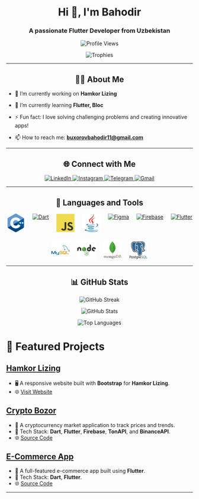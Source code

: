 <h1 align="center">Hi 👋, I'm Bahodir</h1>
<h3 align="center">A passionate Flutter Developer from Uzbekistan</h3>

<p align="center">
  <img src="https://komarev.com/ghpvc/?username=baxa073&label=Profile%20views&color=0e75b6&style=flat" alt="Profile Views" />
</p>

<p align="center">
  <img src="https://github-profile-trophy.vercel.app/?username=baxa073&theme=darkhub&margin-w=15&margin-h=15" alt="Trophies" />
</p>

---

<h2 align="center">🧑‍💻 About Me</h2>

- 🔭 I’m currently working on **Hamkor Lizing**

- 🌱 I’m currently learning **Flutter, Bloc**

- ⚡ Fun fact: I love solving challenging problems and creating innovative apps!

- 📫 How to reach me: **buxorovbahodir11@gmail.com**

---

<h2 align="center">🌐 Connect with Me</h2>
<p align="center">
  <a href="https://linkedin.com/in/bahodir-buxorov" target="_blank">
    <img src="https://img.shields.io/badge/-LinkedIn-0077B5?style=flat&logo=linkedin&logoColor=white" alt="LinkedIn" />
  </a>
  <a href="https://instagram.com/bahodir.buxoriy" target="_blank">
    <img src="https://img.shields.io/badge/-Instagram-E4405F?style=flat&logo=instagram&logoColor=white" alt="Instagram" />
  </a>
  <a href="https://t.me/BahodirBuxoriy" target="_blank">
    <img src="https://img.shields.io/badge/-Telegram-2CA5E0?style=flat&logo=telegram&logoColor=white" alt="Telegram" />
  </a>
  <a href="mailto:buxorovbahodir11@gmail.com" target="_blank">
    <img src="https://img.shields.io/badge/-Gmail-D14836?style=flat&logo=gmail&logoColor=white" alt="Gmail" />
  </a>
</p>



---

<h2 align="center">🚀 Languages and Tools</h2>
<p align="center" style="display: flex; flex-wrap: wrap; justify-content: center; gap: 20px;">
  <a href="https://isocpp.org/" target="_blank" rel="noreferrer"> 
    <img src="https://raw.githubusercontent.com/devicons/devicon/master/icons/cplusplus/cplusplus-original.svg" alt="C++" width="50" height="50"/> 
  </a>
  <a href="https://dart.dev" target="_blank" rel="noreferrer"> 
    <img src="https://www.vectorlogo.zone/logos/dartlang/dartlang-icon.svg" alt="Dart" width="50" height="50"/> 
  </a> 
  <a href="https://developer.mozilla.org/en-US/docs/Web/JavaScript" target="_blank" rel="noreferrer"> 
    <img src="https://raw.githubusercontent.com/devicons/devicon/master/icons/javascript/javascript-original.svg" alt="JavaScript" width="50" height="50"/> 
  </a>
  <a href="https://www.java.com/" target="_blank" rel="noreferrer"> 
    <img src="https://raw.githubusercontent.com/devicons/devicon/master/icons/java/java-original.svg" alt="Java" width="50" height="50"/> 
  </a>
  <a href="https://www.figma.com/" target="_blank" rel="noreferrer"> 
    <img src="https://www.vectorlogo.zone/logos/figma/figma-icon.svg" alt="Figma" width="50" height="50"/> 
  </a> 
  <a href="https://firebase.google.com/" target="_blank" rel="noreferrer"> 
    <img src="https://www.vectorlogo.zone/logos/firebase/firebase-icon.svg" alt="Firebase" width="50" height="50"/> 
  </a> 
  <a href="https://flutter.dev" target="_blank" rel="noreferrer"> 
    <img src="https://www.vectorlogo.zone/logos/flutterio/flutterio-icon.svg" alt="Flutter" width="50" height="50"/> 
  </a> 
  <a href="https://www.mysql.com/" target="_blank" rel="noreferrer"> 
    <img src="https://raw.githubusercontent.com/devicons/devicon/master/icons/mysql/mysql-original-wordmark.svg" alt="MySQL" width="50" height="50"/> 
  </a>
  <a href="https://nodejs.org" target="_blank" rel="noreferrer"> 
    <img src="https://raw.githubusercontent.com/devicons/devicon/master/icons/nodejs/nodejs-original-wordmark.svg" alt="Node.js" width="50" height="50"/> 
  </a> 
  <a href="https://www.mongodb.com/" target="_blank" rel="noreferrer"> 
    <img src="https://raw.githubusercontent.com/devicons/devicon/master/icons/mongodb/mongodb-original-wordmark.svg" alt="MongoDB" width="50" height="50"/> 
  </a>
  <a href="https://www.postgresql.org/" target="_blank" rel="noreferrer"> 
    <img src="https://raw.githubusercontent.com/devicons/devicon/master/icons/postgresql/postgresql-original-wordmark.svg" alt="PostgreSQL" width="50" height="50"/> 
  </a>
</p>

---

<h2 align="center">📊 GitHub Stats</h2>
<p align="center">
  <img src="https://github-readme-streak-stats.herokuapp.com/?user=baxa073&theme=dark" alt="GitHub Streak" />
</p>
<p align="center">
  <img src="https://github-readme-stats.vercel.app/api?username=baxa073&show_icons=true&locale=en&theme=dark" alt="GitHub Stats" />
</p>
<p align="center">
  <img src="https://github-readme-stats.vercel.app/api/top-langs?username=baxa073&show_icons=true&locale=en&layout=compact&theme=dark" alt="Top Languages" />
</p>

# 🌟 Featured Projects

## [Hamkor Lizing](https://hamkor-lizing.uz/)
- 🖥️ A responsive website built with **Bootstrap** for **Hamkor Lizing**.
- 🌐 [Visit Website](https://hamkor-lizing.uz/)

## [Crypto Bozor](https://github.com/Baxa073/crypto-bozor)
- 📱 A cryptocurrency market application to track prices and trends.
- 🔧 Tech Stack: **Dart**, **Flutter**, **Firebase**, **TonAPI**, and **BinanceAPI**.
- 🌐 [Source Code](https://github.com/Baxa073/crypto-bozor)

## [E-Commerce App](https://github.com/Baxa073/e-commerce)
- 🛒 A full-featured e-commerce app built using **Flutter**.
- 🔧 Tech Stack: **Dart**, **Flutter**.
- 🌐 [Source Code](https://github.com/Baxa073/e-commerce)

---

</p>
